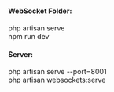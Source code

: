 <h4>WebSocket Folder: </h4>
php artisan serve <br>
npm run dev

<h4>Server: </h4> 
php artisan serve --port=8001 <br>
php artisan websockets:serve